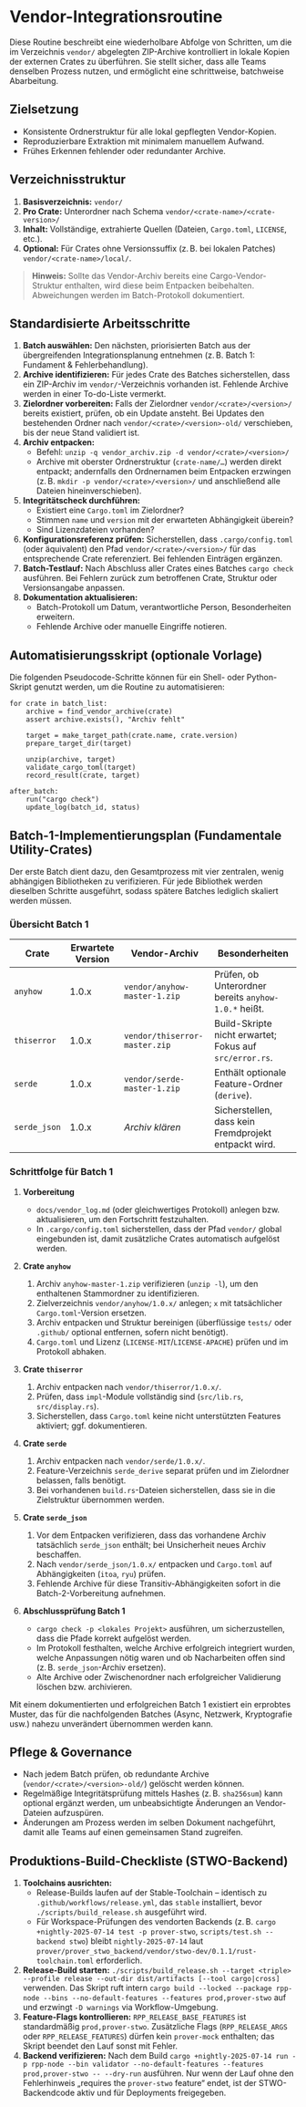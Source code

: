 # Vendor-Integrationsroutine

Diese Routine beschreibt eine wiederholbare Abfolge von Schritten, um die im Verzeichnis `vendor/` abgelegten ZIP-Archive kontrolliert in lokale Kopien der externen Crates zu überführen. Sie stellt sicher, dass alle Teams denselben Prozess nutzen, und ermöglicht eine schrittweise, batchweise Abarbeitung.

## Zielsetzung

* Konsistente Ordnerstruktur für alle lokal gepflegten Vendor-Kopien.
* Reproduzierbare Extraktion mit minimalem manuellem Aufwand.
* Frühes Erkennen fehlender oder redundanter Archive.

## Verzeichnisstruktur

1. **Basisverzeichnis:** `vendor/`
2. **Pro Crate:** Unterordner nach Schema `vendor/<crate-name>/<crate-version>/`
3. **Inhalt:** Vollständige, extrahierte Quellen (Dateien, `Cargo.toml`, `LICENSE`, etc.).
4. **Optional:** Für Crates ohne Versionssuffix (z. B. bei lokalen Patches) `vendor/<crate-name>/local/`.

> **Hinweis:** Sollte das Vendor-Archiv bereits eine Cargo-Vendor-Struktur enthalten, wird diese beim Entpacken beibehalten. Abweichungen werden im Batch-Protokoll dokumentiert.

## Standardisierte Arbeitsschritte

1. **Batch auswählen:** Den nächsten, priorisierten Batch aus der übergreifenden Integrationsplanung entnehmen (z. B. Batch 1: Fundament & Fehlerbehandlung).
2. **Archive identifizieren:** Für jedes Crate des Batches sicherstellen, dass ein ZIP-Archiv im `vendor/`-Verzeichnis vorhanden ist. Fehlende Archive werden in einer To-do-Liste vermerkt.
3. **Zielordner vorbereiten:** Falls der Zielordner `vendor/<crate>/<version>/` bereits existiert, prüfen, ob ein Update ansteht. Bei Updates den bestehenden Ordner nach `vendor/<crate>/<version>-old/` verschieben, bis der neue Stand validiert ist.
4. **Archiv entpacken:**
   * Befehl: `unzip -q vendor_archiv.zip -d vendor/<crate>/<version>/`
   * Archive mit oberster Ordnerstruktur (`crate-name/…`) werden direkt entpackt; andernfalls den Ordnernamen beim Entpacken erzwingen (z. B. `mkdir -p vendor/<crate>/<version>/` und anschließend alle Dateien hineinverschieben).
5. **Integritätscheck durchführen:**
   * Existiert eine `Cargo.toml` im Zielordner?
   * Stimmen `name` und `version` mit der erwarteten Abhängigkeit überein?
   * Sind Lizenzdateien vorhanden?
6. **Konfigurationsreferenz prüfen:** Sicherstellen, dass `.cargo/config.toml` (oder äquivalent) den Pfad `vendor/<crate>/<version>/` für das entsprechende Crate referenziert. Bei fehlenden Einträgen ergänzen.
7. **Batch-Testlauf:** Nach Abschluss aller Crates eines Batches `cargo check` ausführen. Bei Fehlern zurück zum betroffenen Crate, Struktur oder Versionsangabe anpassen.
8. **Dokumentation aktualisieren:**
   * Batch-Protokoll um Datum, verantwortliche Person, Besonderheiten erweitern.
   * Fehlende Archive oder manuelle Eingriffe notieren.

## Automatisierungsskript (optionale Vorlage)

Die folgenden Pseudocode-Schritte können für ein Shell- oder Python-Skript genutzt werden, um die Routine zu automatisieren:

```
for crate in batch_list:
    archive = find_vendor_archive(crate)
    assert archive.exists(), "Archiv fehlt"

    target = make_target_path(crate.name, crate.version)
    prepare_target_dir(target)

    unzip(archive, target)
    validate_cargo_toml(target)
    record_result(crate, target)

after_batch:
    run("cargo check")
    update_log(batch_id, status)
```

## Batch-1-Implementierungsplan (Fundamentale Utility-Crates)

Der erste Batch dient dazu, den Gesamtprozess mit vier zentralen, wenig abhängigen Bibliotheken zu verifizieren. Für jede Bibliothek werden dieselben Schritte ausgeführt, sodass spätere Batches lediglich skaliert werden müssen.

### Übersicht Batch 1

| Crate            | Erwartete Version | Vendor-Archiv             | Besonderheiten |
|------------------|-------------------|---------------------------|----------------|
| `anyhow`         | 1.0.x             | `vendor/anyhow-master-1.zip` | Prüfen, ob Unterordner bereits `anyhow-1.0.*` heißt. |
| `thiserror`      | 1.0.x             | `vendor/thiserror-master.zip` | Build-Skripte nicht erwartet; Fokus auf `src/error.rs`. |
| `serde`          | 1.0.x             | `vendor/serde-master-1.zip` | Enthält optionale Feature-Ordner (`derive`). |
| `serde_json`     | 1.0.x             | _Archiv klären_            | Sicherstellen, dass kein Fremdprojekt entpackt wird. |

### Schrittfolge für Batch 1

1. **Vorbereitung**
   * `docs/vendor_log.md` (oder gleichwertiges Protokoll) anlegen bzw. aktualisieren, um den Fortschritt festzuhalten.
   * In `.cargo/config.toml` sicherstellen, dass der Pfad `vendor/` global eingebunden ist, damit zusätzliche Crates automatisch aufgelöst werden.

2. **Crate `anyhow`**
   1. Archiv `anyhow-master-1.zip` verifizieren (`unzip -l`), um den enthaltenen Stammordner zu identifizieren.
   2. Zielverzeichnis `vendor/anyhow/1.0.x/` anlegen; `x` mit tatsächlicher `Cargo.toml`-Version ersetzen.
   3. Archiv entpacken und Struktur bereinigen (überflüssige `tests/` oder `.github/` optional entfernen, sofern nicht benötigt).
   4. `Cargo.toml` und Lizenz (`LICENSE-MIT`/`LICENSE-APACHE`) prüfen und im Protokoll abhaken.

3. **Crate `thiserror`**
   1. Archiv entpacken nach `vendor/thiserror/1.0.x/`.
   2. Prüfen, dass `impl`-Module vollständig sind (`src/lib.rs`, `src/display.rs`).
   3. Sicherstellen, dass `Cargo.toml` keine nicht unterstützten Features aktiviert; ggf. dokumentieren.

4. **Crate `serde`**
   1. Archiv entpacken nach `vendor/serde/1.0.x/`.
   2. Feature-Verzeichnis `serde_derive` separat prüfen und im Zielordner belassen, falls benötigt.
   3. Bei vorhandenen `build.rs`-Dateien sicherstellen, dass sie in die Zielstruktur übernommen werden.

5. **Crate `serde_json`**
   1. Vor dem Entpacken verifizieren, dass das vorhandene Archiv tatsächlich `serde_json` enthält; bei Unsicherheit neues Archiv beschaffen.
   2. Nach `vendor/serde_json/1.0.x/` entpacken und `Cargo.toml` auf Abhängigkeiten (`itoa`, `ryu`) prüfen.
   3. Fehlende Archive für diese Transitiv-Abhängigkeiten sofort in die Batch-2-Vorbereitung aufnehmen.

6. **Abschlussprüfung Batch 1**
   * `cargo check -p <lokales Projekt>` ausführen, um sicherzustellen, dass die Pfade korrekt aufgelöst werden.
   * Im Protokoll festhalten, welche Archive erfolgreich integriert wurden, welche Anpassungen nötig waren und ob Nacharbeiten offen sind (z. B. `serde_json`-Archiv ersetzen).
   * Alte Archive oder Zwischenordner nach erfolgreicher Validierung löschen bzw. archivieren.

Mit einem dokumentierten und erfolgreichen Batch 1 existiert ein erprobtes Muster, das für die nachfolgenden Batches (Async, Netzwerk, Kryptografie usw.) nahezu unverändert übernommen werden kann.

## Pflege & Governance

* Nach jedem Batch prüfen, ob redundante Archive (`vendor/<crate>/<version>-old/`) gelöscht werden können.
* Regelmäßige Integritätsprüfung mittels Hashes (z. B. `sha256sum`) kann optional ergänzt werden, um unbeabsichtigte Änderungen an Vendor-Dateien aufzuspüren.
* Änderungen am Prozess werden im selben Dokument nachgeführt, damit alle Teams auf einen gemeinsamen Stand zugreifen.

## Produktions-Build-Checkliste (STWO-Backend)

1. **Toolchains ausrichten:**
   * Release-Builds laufen auf der Stable-Toolchain – identisch zu `.github/workflows/release.yml`, das `stable` installiert, bevor `./scripts/build_release.sh` ausgeführt wird.
   * Für Workspace-Prüfungen des vendorten Backends (z. B. `cargo +nightly-2025-07-14 test -p prover-stwo`, `scripts/test.sh --backend stwo`) bleibt `nightly-2025-07-14` laut `prover/prover_stwo_backend/vendor/stwo-dev/0.1.1/rust-toolchain.toml` erforderlich.
2. **Release-Build starten:** `./scripts/build_release.sh --target <triple> --profile release --out-dir dist/artifacts [--tool cargo|cross]` verwenden. Das Skript ruft intern `cargo build --locked --package rpp-node --bins --no-default-features --features prod,prover-stwo` auf und erzwingt `-D warnings` via Workflow-Umgebung.
3. **Feature-Flags kontrollieren:** `RPP_RELEASE_BASE_FEATURES` ist standardmäßig `prod,prover-stwo`. Zusätzliche Flags (`RPP_RELEASE_ARGS` oder `RPP_RELEASE_FEATURES`) dürfen kein `prover-mock` enthalten; das Skript beendet den Lauf sonst mit Fehler.
4. **Backend verifizieren:** Nach dem Build `cargo +nightly-2025-07-14 run -p rpp-node --bin validator --no-default-features --features prod,prover-stwo -- --dry-run` ausführen. Nur wenn der Lauf ohne den Fehlerhinweis „requires the `prover-stwo` feature“ endet, ist der STWO-Backendcode aktiv und für Deployments freigegeben.

